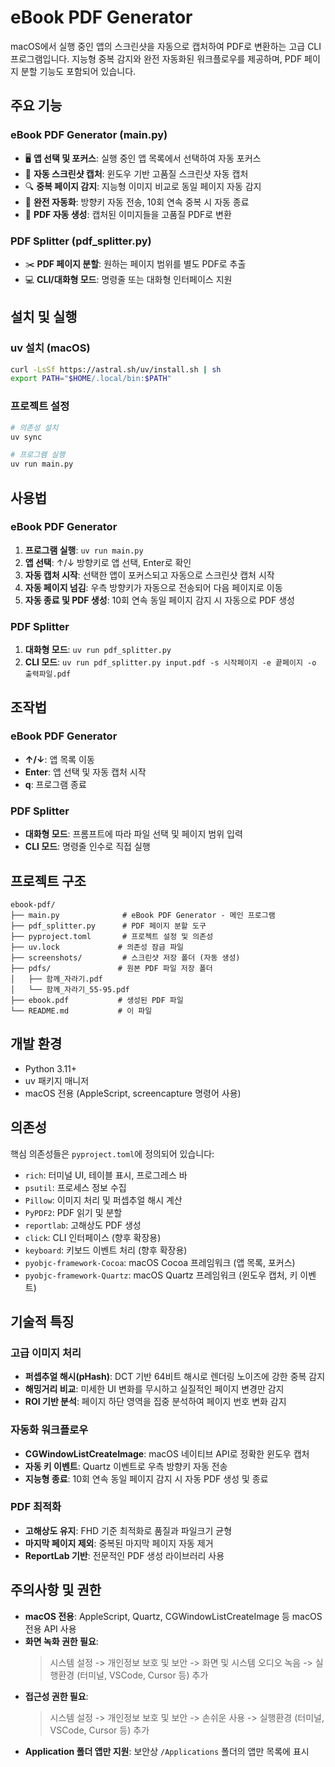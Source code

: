 # eBook PDF Generator

macOS에서 실행 중인 앱의 스크린샷을 자동으로 캡처하여 PDF로 변환하는 고급 CLI 프로그램입니다. 지능형 중복 감지와 완전 자동화된 워크플로우를 제공하며, PDF 페이지 분할 기능도 포함되어 있습니다.

## 주요 기능

### eBook PDF Generator (main.py)
- 🖥️ **앱 선택 및 포커스**: 실행 중인 앱 목록에서 선택하여 자동 포커스
- 📸 **자동 스크린샷 캡처**: 윈도우 기반 고품질 스크린샷 자동 캡처
- 🔍 **중복 페이지 감지**: 지능형 이미지 비교로 동일 페이지 자동 감지
- 🤖 **완전 자동화**: 방향키 자동 전송, 10회 연속 중복 시 자동 종료
- 📄 **PDF 자동 생성**: 캡처된 이미지들을 고품질 PDF로 변환

### PDF Splitter (pdf_splitter.py)
- ✂️ **PDF 페이지 분할**: 원하는 페이지 범위를 별도 PDF로 추출
- 💻 **CLI/대화형 모드**: 명령줄 또는 대화형 인터페이스 지원

## 설치 및 실행

### uv 설치 (macOS)
```bash
curl -LsSf https://astral.sh/uv/install.sh | sh
export PATH="$HOME/.local/bin:$PATH"
```

### 프로젝트 설정
```bash
# 의존성 설치
uv sync

# 프로그램 실행
uv run main.py
```

## 사용법

### eBook PDF Generator
1. **프로그램 실행**: `uv run main.py`
2. **앱 선택**: ↑/↓ 방향키로 앱 선택, Enter로 확인
3. **자동 캡처 시작**: 선택한 앱이 포커스되고 자동으로 스크린샷 캡처 시작
4. **자동 페이지 넘김**: 우측 방향키가 자동으로 전송되어 다음 페이지로 이동
5. **자동 종료 및 PDF 생성**: 10회 연속 동일 페이지 감지 시 자동으로 PDF 생성

### PDF Splitter
1. **대화형 모드**: `uv run pdf_splitter.py`
2. **CLI 모드**: `uv run pdf_splitter.py input.pdf -s 시작페이지 -e 끝페이지 -o 출력파일.pdf`

## 조작법

### eBook PDF Generator
- **↑/↓**: 앱 목록 이동
- **Enter**: 앱 선택 및 자동 캡처 시작
- **q**: 프로그램 종료

### PDF Splitter
- **대화형 모드**: 프롬프트에 따라 파일 선택 및 페이지 범위 입력
- **CLI 모드**: 명령줄 인수로 직접 실행

## 프로젝트 구조

```
ebook-pdf/
├── main.py              # eBook PDF Generator - 메인 프로그램
├── pdf_splitter.py      # PDF 페이지 분할 도구
├── pyproject.toml       # 프로젝트 설정 및 의존성
├── uv.lock             # 의존성 잠금 파일
├── screenshots/         # 스크린샷 저장 폴더 (자동 생성)
├── pdfs/               # 원본 PDF 파일 저장 폴더
│   ├── 함께_자라기.pdf
│   └── 함께_자라기_55-95.pdf
├── ebook.pdf           # 생성된 PDF 파일
└── README.md           # 이 파일
```

## 개발 환경

- Python 3.11+
- uv 패키지 매니저
- macOS 전용 (AppleScript, screencapture 명령어 사용)

## 의존성

핵심 의존성들은 `pyproject.toml`에 정의되어 있습니다:

- `rich`: 터미널 UI, 테이블 표시, 프로그레스 바
- `psutil`: 프로세스 정보 수집
- `Pillow`: 이미지 처리 및 퍼셉추얼 해시 계산
- `PyPDF2`: PDF 읽기 및 분할
- `reportlab`: 고해상도 PDF 생성
- `click`: CLI 인터페이스 (향후 확장용)
- `keyboard`: 키보드 이벤트 처리 (향후 확장용)
- `pyobjc-framework-Cocoa`: macOS Cocoa 프레임워크 (앱 목록, 포커스)
- `pyobjc-framework-Quartz`: macOS Quartz 프레임워크 (윈도우 캡처, 키 이벤트)

## 기술적 특징

### 고급 이미지 처리
- **퍼셉추얼 해시(pHash)**: DCT 기반 64비트 해시로 렌더링 노이즈에 강한 중복 감지
- **해밍거리 비교**: 미세한 UI 변화를 무시하고 실질적인 페이지 변경만 감지
- **ROI 기반 분석**: 페이지 하단 영역을 집중 분석하여 페이지 번호 변화 감지

### 자동화 워크플로우
- **CGWindowListCreateImage**: macOS 네이티브 API로 정확한 윈도우 캡처
- **자동 키 이벤트**: Quartz 이벤트로 우측 방향키 자동 전송
- **지능형 종료**: 10회 연속 동일 페이지 감지 시 자동 PDF 생성 및 종료

### PDF 최적화
- **고해상도 유지**: FHD 기준 최적화로 품질과 파일크기 균형
- **마지막 페이지 제외**: 중복된 마지막 페이지 자동 제거
- **ReportLab 기반**: 전문적인 PDF 생성 라이브러리 사용

## 주의사항 및 권한

- **macOS 전용**: AppleScript, Quartz, CGWindowListCreateImage 등 macOS 전용 API 사용
- **화면 녹화 권한 필요**: 
  > 시스템 설정 -> 개인정보 보호 및 보안 -> 화면 및 시스템 오디오 녹음 -> 실행환경 (터미널, VSCode, Cursor 등) 추가
- **접근성 권한 필요**: 
  > 시스템 설정 -> 개인정보 보호 및 보안 -> 손쉬운 사용 -> 실행환경 (터미널, VSCode, Cursor 등) 추가
- **Application 폴더 앱만 지원**: 보안상 `/Applications` 폴더의 앱만 목록에 표시
